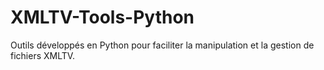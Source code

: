# XMLTV-Tools-Python
Outils développés en Python pour faciliter la manipulation et la gestion de fichiers XMLTV.
